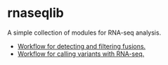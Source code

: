 rnaseqlib 
=========

A simple collection of modules for RNA-seq analysis.

+ [Workflow for detecting and filtering fusions.](doc/fusion_workflow.md)
+ [Workflow for calling variants with RNA-seq.](doc/variant_calling.md)
